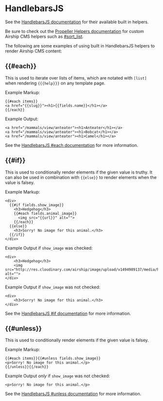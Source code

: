 # HandlebarsJS
See the [HandlebarsJS documentation](http://handlebarsjs.com/builtin_helpers.html) for their available built in helpers.

Be sure to check out the [Propeller Helpers documentation](Propeller-Helpers.md) for custom Airship CMS helpers such as [#sort_list](Propeller-Helpers.md#sort_list).

The following are some examples of using built in HandlebarsJS helpers to render Airship CMS content:


## {{#each}}
This is used to iterate over lists of items, which are notated with `[list]` when rendering `{{{help}}}` on any template page.

Example Markup:
```
{{#each items}}
<a href="{{slug}}"><h1>{{fields.name}}</h1></a>
{{/each}}
```

Example Output:
```
<a href="/mammals/view/anteater"><h1>Anteater</h1></a>
<a href="/mammals/view/anteater"><h1>Bobcat</h1></a>
<a href="/mammals/view/anteater"><h1>Camel</h1></a>
```

See the [HandlebarsJS #each documentation](http://handlebarsjs.com/builtin_helpers.html#iteration) for more information.


## {{#if}}
This is used to conditionally render elements if the given value is truthy. It can also be used in combination with `{{else}}` to render elements when the value is falsey.

Example Markup:
```
<div>
  {{#if fields.show_image}}
    <h3>Hedgehog</h3>
    {{#each fields.animal_image}}
      <img src="{{url}}" alt="">
    {{/each}}
  {{else}}
    <h3>Sorry! No image for this animal.</h3>
  {{/if}}
</div>
```

Example Output if `show_image` was checked:
```
<div>
    <h3>Hedgehog</h3>
    <img src="http://res.cloudinary.com/airship/image/upload/v1494989137/media/hedgietest_rpaxih.jpg" alt="">
</div>
```

Example Output if `show_image` was not checked:
```
<div>
    <h3>Sorry! No image for this animal.</h3>
</div>
```

See the [HandlebarsJS #if documentation](http://handlebarsjs.com/builtin_helpers.html#conditionals) for more information.


## {{#unless}}
This is used to conditionally render elements if the given value is falsey. 

Example Markup:
```
{{#each items}}{{#unless fields.show_image}}
<p>Sorry! No image for this animal.</p>
{{/unless}}{{/each}}
```

Example Output _only_ if `show_image` was not checked:
```
<p>Sorry! No image for this animal.</p>
```

See the [HandlebarsJS #unless documentation](http://handlebarsjs.com/builtin_helpers.html#unless) for more information.
